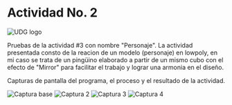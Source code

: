 # Actividad No. 2

![UDG logo](https://github.com/EthanZash/Simulacion_por_computadora_EthanZashuvath/assets/71675192/3bf298d7-b356-4cc5-979f-c883056c5c13)


Pruebas de la actividad #3 con nombre "Personaje".
La actividad presentada consto de la reacion de un modelo (personaje) en lowpoly, en mi caso se trata de un pingüino elaborado a partir de un mismo cubo con el efecto de "Mirror" para facilitar el trabajo y lograr una armonia en el diseño.

Capturas de pantalla del programa, el proceso y el resultado de la actividad.

![Captura base](https://github.com/EthanZash/Simulacion_por_computadora_EthanZashuvath/assets/71675192/c0fb8c23-2436-4d66-89e7-d2f2c7285a25)
![Captura 2](https://github.com/EthanZash/Simulacion_por_computadora_EthanZashuvath/assets/71675192/79123757-a864-4c32-b102-122eb9138749)
![Captura 3](https://github.com/EthanZash/Simulacion_por_computadora_EthanZashuvath/assets/71675192/a912e056-c973-4893-ac73-fdedf1e6f931)
![Captura 4](https://github.com/EthanZash/Simulacion_por_computadora_EthanZashuvath/assets/71675192/53220d27-5189-417c-a1d9-5159ab2ae1a8)


